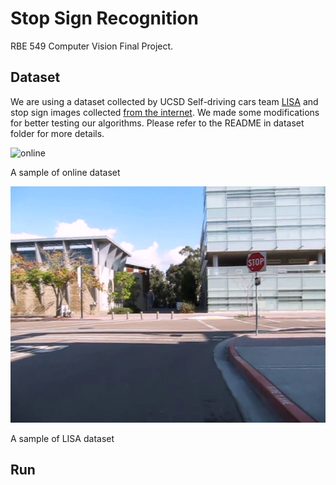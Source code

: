 # Stop Sign Recognition

RBE 549 Computer Vision Final Project.

## Dataset

We are using a dataset collected by UCSD Self-driving cars team [LISA](http://cvrr-nas.ucsd.edu//LISA/lisa-traffic-sign-dataset.html) and stop sign images collected [from the internet](https://github.com/mbasilyan/Stop-Sign-Detection/tree/master/Stop%20Sign%20Dataset). We made some modifications for better testing our algorithms. Please refer to the README in dataset folder for more details.

![online](online_dataset/images/1.jpg)

A sample of online dataset

![lisa](lisa_dataset/images/stop_1323896946.avi_image25.png)

A sample of LISA dataset

## Run